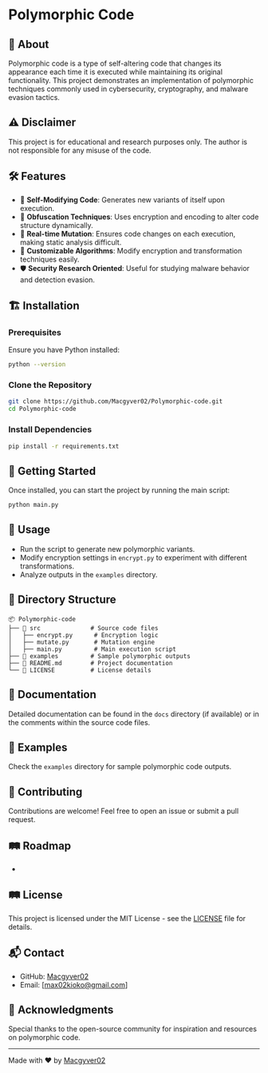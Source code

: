 # Polymorphic Code

## 🚀 About


Polymorphic code is a type of self-altering code that changes its appearance each time it is executed while maintaining its original functionality. This project demonstrates an implementation of polymorphic techniques commonly used in cybersecurity, cryptography, and malware evasion tactics.

## ⚠️ Disclaimer

This project is for educational and research purposes only. The author is not responsible for any misuse of the code.

## 🛠 Features

- 🔄 **Self-Modifying Code**: Generates new variants of itself upon execution.
- 🔐 **Obfuscation Techniques**: Uses encryption and encoding to alter code structure dynamically.
- 🚀 **Real-time Mutation**: Ensures code changes on each execution, making static analysis difficult.
- 📜 **Customizable Algorithms**: Modify encryption and transformation techniques easily.
- 🛡️ **Security Research Oriented**: Useful for studying malware behavior and detection evasion.

## 🏗️ Installation

### Prerequisites

Ensure you have Python installed:

```sh
python --version
```

### Clone the Repository

```sh
git clone https://github.com/Macgyver02/Polymorphic-code.git
cd Polymorphic-code
```

### Install Dependencies

```sh
pip install -r requirements.txt
```

## 🚀 Getting Started

Once installed, you can start the project by running the main script:

```sh
python main.py
```

## 📌 Usage

- Run the script to generate new polymorphic variants.
- Modify encryption settings in `encrypt.py` to experiment with different transformations.
- Analyze outputs in the `examples` directory.

## 📂 Directory Structure

```
📦 Polymorphic-code
├── 📁 src              # Source code files
│   ├── encrypt.py      # Encryption logic
│   ├── mutate.py       # Mutation engine
│   ├── main.py         # Main execution script
├── 📁 examples         # Sample polymorphic outputs
├── 📄 README.md        # Project documentation
└── 📄 LICENSE          # License details
```

## 📖 Documentation

Detailed documentation can be found in the `docs` directory (if available) or in the comments within the source code files.

## 🔬 Examples

Check the `examples` directory for sample polymorphic code outputs.

## 🤝 Contributing

Contributions are welcome! Feel free to open an issue or submit a pull request.

## 🛤️ Roadmap

-
## 🛤️ License

This project is licensed under the MIT License - see the [LICENSE](LICENSE) file for details.

## 📬 Contact

- GitHub: [Macgyver02](https://github.com/Macgyver02)
- Email: [max02kioko@gmail.com]

## 🙏 Acknowledgments

Special thanks to the open-source community for inspiration and resources on polymorphic code.

---

Made with ❤️ by [Macgyver02](https://github.com/Macgyver02)

